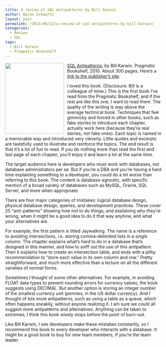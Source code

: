 ```yaml
---
title: A review of SQL Antipatterns by Bill Karwin
author: Baron Schwartz
layout: post
permalink: /2011/06/11/a-review-of-sql-antipatterns-by-bill-karwin/
categories:
  - Review
  - SQL
tags:
  - Bill Karwin
  - Pragmatic Bookshelf
---
```

[<img style="float:left; margin-right:10px" src="http://www.xaprb.com/blog/wp-content/uploads/2011/06/bksqla_xlargecover.jpg" alt="" title="SQL Antipatterns" width="190" height="228" class="alignleft size-full wp-image-2372" />][1] [SQL Antipatterns][1], by Bill Karwin, Pragmatic Bookshelf, 2010. About 300 pages. Here&#8217;s a [link to the publisher&#8217;s site][2].

I loved this book. (Disclosure: Bill is a colleague of mine.) This is the first book I&#8217;ve read from the Pragmatic Bookshelf, and if the rest are like this one, I want to read them. The quality of the writing is way above the average technical book. Techniques that feel gimmicky and forced in other books, such as fake stories to introduce each chapter, actually work here (because they&#8217;re real stories, not fake ones). Each topic is named in a memorable way and introduced very cleverly. Little quotes and excerpts are tastefully used to illustrate and reinforce the topics. The end result is that it&#8217;s a lot of fun to read. If you do nothing more than read the first and last page of each chapter, you&#8217;ll enjoy it and learn a lot at the same time.

The target audience here is developers who must work with databases, not database administrators per se. But if you&#8217;re a DBA and you&#8217;re having a hard time explaining something to a developer, you could do a lot worse than referring to this book. The content is database-agnostic, with specific mention of a broad variety of databases such as MySQL, Oracle, SQL Server, and more when appropriate.

There are four major categories of mistakes: logical database design, physical database design, queries, and development practices. These cover 25 &#8220;anti-patterns&#8221; showing how not to do things, and explaining why they&#8217;re wrong, when it might be a good idea to do it that way anyhow, and what your alternatives are.

For example, the first pattern is titled Jaywalking. The name is a reference to avoiding intersections, i.e. storing comma-delimited lists in a single column. The chapter explains what&#8217;s hard to do in a database that&#8217;s designed in this manner, and how to sniff out the use of this antipattern. Then it explains how to create an intersection table, and ends with a pithy recommendation to &#8220;store each value in its own column and row.&#8221; Pretty straightforward, and much more effective than a lecture on all the different varieties of normal forms.

Sometimes I thought of some other alternatives. For example, in avoiding FLOAT data types to prevent rounding errors for currency values, the book suggests using DECIMAL. But another option is storing an integer number of the smallest currency unit (pennies, in the US dollar currency). And I thought of lots more antipatterns, such as using a table as a queue, which often happens sneakily, without anyone realizing it. I am sure we could all suggest more antipatterns and alternatives. Anything can be taken to extremes; I think this book wisely stops before the point of burn-out.

Like Bill Karwin, I see developers make these mistakes constantly, so I recommend this book to every developer who interacts with a database. It might be a good book to buy for new team members, if you&#8217;re the team leader.

 [1]: http://www.amazon.com/SQL-Antipatterns-Programming-Pragmatic-Programmers/dp/1934356557?tag=xaprb-20
 [2]: http://pragprog.com/titles/bksqla/sql-antipatterns